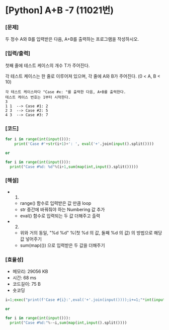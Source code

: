 # [Python] A+B -7 (11021번)

### [문제]

두 정수 A와 B를 입력받은 다음, A+B를 출력하는 프로그램을 작성하시오.

### [입력/출력]

첫째 줄에 테스트 케이스의 개수 T가 주어진다.

각 테스트 케이스는 한 줄로 이루어져 있으며, 각 줄에 A와 B가 주어진다. (0 < A, B < 10)

```
각 테스트 케이스마다 "Case #x: "를 출력한 다음, A+B를 출력한다. 
테스트 케이스 번호는 1부터 시작한다.
3
1 1  --> Case #1: 2
2 3  --> Case #2: 5
4 3  --> Case #3: 7
```

### [코드]

```python
for i in range(int(input())):
	print('Case #'+str(i+1)+': ', eval('+'.join(input().split())))

or

for i in range(int(input())):
  print("Case #%d: %d"%(i+1,sum(map(int,input().split()))))
```

### [해설]

- 1.
    - range() 함수로 입력받은 값 만큼 loop
    - str 중간에 바꿔줘야 하는 Numbering 값 추가
    - eval() 함수로 입력되는 두 값 더해주고 출력
- 2.
    - 위와 거의 동일, "%d %d" %(첫 %d 의 값, 둘째 %d 의 값) 의 방법으로 해당값 넣어주기
    - sum(map(()) 으로 입력받은 두 값을 더해주기

### [효율성]

- 메모리: 29056 KB
- 시간: 68 ms
- 코드길이: 75 B
- 숏코딩

```python
i=1;exec("print(f'Case #{i}:',eval('+'.join(input())));i+=1;"*int(input()))

or

for i in range(int(input())):
  print("Case #%d:"%-~i,sum(map(int,input().split())))
```